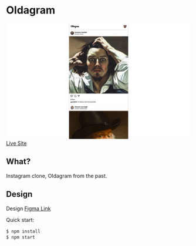 # Oldagram

[![We Are Champion Preview](Preview.png "We Are Champion Preview")](https://oldagram.pages.dev)
[Live Site](https://oldagram.pages.dev/)


## What?

Instagram clone, Oldagram from the past.

## Design
Design [Figma Link](https://www.figma.com/file/h0MKma9TTWzGOMQ9Ia6ROW/Oldagram?type=design&node-id=0-1&mode=design&t=gWAZQjIPs9WANNiQ-0)


Quick start:

```
$ npm install
$ npm start
````
